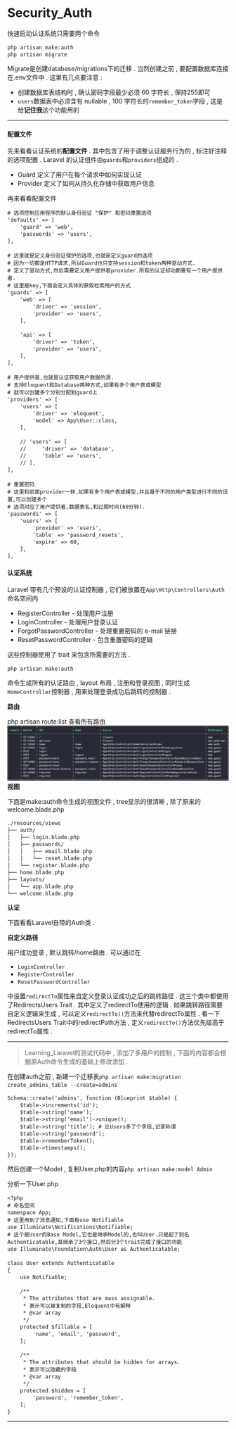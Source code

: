 # Security\_Auth

快速启动认证系统只需要两个命令

```
php artisan make:auth
php artisan migrate
```

Migrate是创建database/migrations下的迁移 . 当然创建之前 , 要配置数据库连接在.env文件中 . 这里有几点要注意 :

* 创建数据库表结构时 , 确认密码字段最少必须 60 字符长 , 保持255即可
* `users`数据表中必须含有 nullable  , 100 字符长的`remember_token`字段 , 这是给**记住我**这个功能用的

---

#### 配置文件

先来看看认证系统的**配置文件** . 其中包含了用于调整认证服务行为的 , 标注好注释的选项配置 . Laravel 的认证组件由`guards`和`providers`组成的 .

* Guard 定义了用户在每个请求中如何实现认证
* Provider 定义了如何从持久化存储中获取用户信息

再来看看配置文件

```
# 选项控制应用程序的默认身份验证 "保护" 和密码重置选项
'defaults' => [
    'guard' => 'web',
    'passwords' => 'users',
],

# 这里就是定义身份验证保护的选项,也就是定义guard的选项
# 因为一切都是HTTP请求,所以Guard也只支持session和token两种驱动方式.
# 定义了驱动方式,然后需要定义用户提供者provider.所有的认证却动都要有一个用户提供者.
# 这里是key,下面会定义具体的获取检索用户的方式
'guards' => [
    'web' => [
        'driver' => 'session',
        'provider' => 'users',
    ],

    'api' => [
        'driver' => 'token',
        'provider' => 'users',
    ],
],

# 用户提供者,也就是认证获取用户数据的源.
# 支持Eloquent和Database两种方式,如果有多个用户表或模型
# 就可以创建多个分别分配到guard上
'providers' => [
    'users' => [
        'driver' => 'eloquent',
        'model' => App\User::class,
    ],

    // 'users' => [
    //     'driver' => 'database',
    //     'table' => 'users',
    // ],
],

# 重置密码
# 这里和前面provider一样,如果有多个用户表或模型,并且基于不同的用户类型进行不同的设置,可以创建多个
# 选项对应了用户提供者,数据表名,和过期时间(60分钟).
'passwords' => [
    'users' => [
        'provider' => 'users',
        'table' => 'password_resets',
        'expire' => 60,
    ],
],
```

#### 认证系统

Laravel 带有几个预设的认证控制器 , 它们被放置在`App\Http\Controllers\Auth`命名空间内

* RegisterController - 处理用户注册
* LoginController - 处理用户登录认证
* ForgotPasswordController - 处理重置密码的 e-mail 链接
* ResetPasswordController - 包含重置密码的逻辑

这些控制器使用了 trait 来包含所需要的方法 .

```
php artisan make:auth
```

命令生成所有的认证路由 , layout 布局 , 注册和登录视图 , 同时生成`HomeController`控制器 , 用来处理登录成功后跳转的控制器 .

**路由**

php artisan route:list 查看所有路由![](/assets/routelist.png)**视图**

下面是make:auth命令生成的视图文件 , tree显示的很清晰 , 除了原来的welcome.blade.php

```
./resources/views
├── auth/
│   ├── login.blade.php
│   ├── passwords/
│   │   ├── email.blade.php
│   │   └── reset.blade.php
│   └── register.blade.php
├── home.blade.php
├── layouts/
│   └── app.blade.php
└── welcome.blade.php
```

**认证**

下面看看Laravel自带的Auth类 .

**自定义路径**

用户成功登录 , 默认跳转/home路由 . 可以通过在

* `LoginController`
* `RegisterController`
* `ResetPasswordController`

中设置`redirectTo`属性来自定义登录认证成功之后的跳转路径 . 这三个类中都使用了RedirectsUsers Trait . 其中定义了redirectTo使用的逻辑 . 如果跳转路径需要自定义逻辑来生成 , 可以定义`redirectTo()`方法来代替redirectTo属性 . 看一下RedirectsUsers Trait中的redirectPath方法 , 定义`redirectTo()`方法优先级高于redirectTo属性 . 

---

> Learning\_Laravel的测试代码中 , 添加了多用户的控制 , 下面的内容都会根据原Auth命令生成的基础上修改添加 .

在创建auth之前 , 新建一个迁移表`php artisan make:migration create_admins_table --create=admins`

```
Schema::create('admins', function (Blueprint $table) {
    $table->increments('id');
    $table->string('name');
    $table->string('email')->unique();
    $table->string('title'); # 比Users多了个字段,记录称谓
    $table->string('password');
    $table->rememberToken();
    $table->timestamps();
});
```

然后创建一个Model , 复制User.php的内容`php artisan make:model Admin`

分析一下User.php

```
<?php
# 命名空间
namespace App;
# 这里用到了消息通知,下面有use Notifiable
use Illuminate\Notifications\Notifiable;
# 这个是User的Base Model,它也是继承Model的,也叫User.只是起了别名Authenticatable,其继承了3个接口,然后分3个trait完成了接口的功能
use Illuminate\Foundation\Auth\User as Authenticatable;

class User extends Authenticatable
{
    use Notifiable;

    /**
     * The attributes that are mass assignable.
     * 表示可以被复制的字段,Eloquent中有解释
     * @var array
     */
    protected $fillable = [
        'name', 'email', 'password',
    ];

    /**
     * The attributes that should be hidden for arrays.
     * 表示可以隐藏的字段
     * @var array
     */
    protected $hidden = [
        'password', 'remember_token',
    ];
}
```

---

#### 



